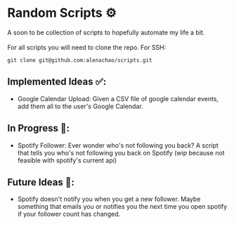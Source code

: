 # Random Scripts ⚙️
A soon to be collection of scripts to hopefully automate my life a bit. 
<br><br>
For all scripts you will need to clone the repo. For SSH:
```
git clone git@github.com:alenachao/scripts.git
```
## Implemented Ideas ✅:
- Google Calendar Upload: Given a CSV file of google calendar events, add them all to the user's Google Calendar.

## In Progress 💭:
- Spotify Follower: Ever wonder who's not following you back? A script that tells you who's not following you back on Spotify (wip because not feasible with spotify's current api)

## Future Ideas 🔮:
- Spotify doesn't notify you when you get a new follower. Maybe something that emails you or notifies you the next time you open spotify if your follower count has changed.
